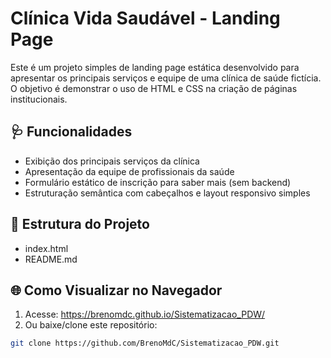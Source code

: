 # Clínica Vida Saudável - Landing Page

Este é um projeto simples de landing page estática desenvolvido para apresentar os principais serviços e equipe de uma clínica de saúde fictícia. O objetivo é demonstrar o uso de HTML e CSS na criação de páginas institucionais.

## 🩺 Funcionalidades

- Exibição dos principais serviços da clínica
- Apresentação da equipe de profissionais da saúde
- Formulário estático de inscrição para saber mais (sem backend)
- Estruturação semântica com cabeçalhos e layout responsivo simples

## 📂 Estrutura do Projeto
 - index.html
 - README.md
   
## 🌐 Como Visualizar no Navegador

1.  Acesse: https://brenomdc.github.io/Sistematizacao_PDW/
2.  Ou baixe/clone este repositório:
   ```bash
   git clone https://github.com/BrenoMdC/Sistematizacao_PDW.git
